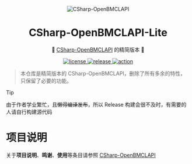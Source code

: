 ﻿<div align="center">

![CSharp-OpenBMCLAPI](https://github.com/SaltWood-Studio/CSharp-OpenBMCLAPI/assets/105980161/20b4b593-4ab9-445b-8a4b-6e329aa041c2)

# CSharp-OpenBMCLAPI-Lite
🎉 [CSharp-OpenBMCLAPI](https://github.com/SaltWood-Studio/CSharp-OpenBMCLAPI) 的精简版本 🎉

  <a href="https://raw.githubusercontent.com/SaltWood-Studio/CSharp-OpenBMCLAPI-Lite/master/LICENSE">
    <img src="https://img.shields.io/github/license/SaltWood-Studio/CSharp-OpenBMCLAPI-Lite" alt="license">
  </a>
  <a href="https://github.com/SaltWood-Studio/CSharp-OpenBMCLAPI-Lite/releases">
    <img src="https://img.shields.io/github/v/release/SaltWood-Studio/CSharp-OpenBMCLAPI-Lite?color=blueviolet&include_prereleases" alt="release">
  </a>
  <a href="https://github.com/SaltWood-Studio/CSharp-OpenBMCLAPI-Lite/actions">
    <img src="https://github.com/SaltWood-Studio/CSharp-OpenBMCLAPI-Lite/workflows/.NET/badge.svg" alt="action">
  </a>
</div>

> 本仓库是精简版本的 CSharp-OpenBMCLAPI，删除了所有多余的特性，只保留了必要的功能。

> [!TIP]
> 由于作者学业繁忙，且~~懒得编译发布~~，所以 Release 构建会很不及时，有需要的人请自行构建源代码

# 项目说明

关于**项目说明**、**鸣谢**、**使用**等条目请参照 [CSharp-OpenBMCLAPI](https://github.com/SALTWOOD/CSharp-OpenBMCLAPI)